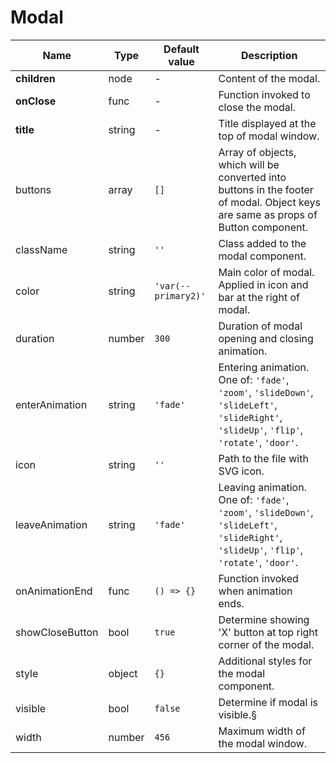# Modal

| Name            | Type      | Default value           | Description                                                                                                                                                                     |
|-----------------|-----------|-------------------------|---------------------------------------------------------------------------------------------------------------------------------------------------------------------------------|
| **children** 	  | node 	    | -				                | Content of the modal.	                                                                                                                                                          |
| **onClose** 	  | func 	    | -				                | Function invoked to close the modal.	                                                                                                                                          |
| **title** 	    | string 	  | -				                | Title displayed at the top of modal window.	                                                                                                                                    |
| buttons 	      | array 	  | ```[]```				        | Array of objects, which will be converted into buttons in the footer of modal. Object keys are same as props of Button component.	                                              |
| className 	    | string 	  | ```''```                | Class added to the modal component. 	                                                                                                                                          |
| color 	        | string 	  | ```'var(--primary2)'``` | Main color of modal. Applied in icon and bar at the right of modal.	                                                                                                            |
| duration 	      | number 	  | ```300```				        | Duration of modal opening and closing animation.	                                                                                                                              |
| enterAnimation 	| string 	  | ```'fade'```				    | Entering animation. One of: ```'fade'```, ```'zoom'```, ```'slideDown'```, ```'slideLeft'```, ```'slideRight'```, ```'slideUp'```, ```'flip'```, ```'rotate'```, ```'door'```.	|
| icon 	          | string 	  | ```''```				        | Path to the file with SVG icon.	                                                                                                                                                |
| leaveAnimation 	| string 	  | ```'fade'```				    | Leaving animation. One of: ```'fade'```, ```'zoom'```, ```'slideDown'```, ```'slideLeft'```, ```'slideRight'```, ```'slideUp'```, ```'flip'```, ```'rotate'```, ```'door'```.	  |
| onAnimationEnd 	| func 	    | ```() => {}```				  | Function invoked when animation ends.	                                                                                                                                          |
| showCloseButton | bool 	    | ```true```				      | Determine showing 'X' button at top right corner of the modal.	                                                                                                                |
| style           | object 	  | ```{}```	  			      | Additional styles for the modal component.	                                                                                                                                    |
| visible 	      | bool 	    | ```false```				      | Determine if modal is visible.§	                                                                                                                                                |
| width 	        | number 	  | ```456```				        | Maximum width of the modal window.	                                                                                                                                            |
